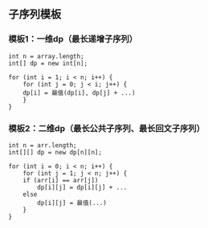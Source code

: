 ## 子序列模板

### 模板1：一维dp（最长递增子序列）

```
int n = array.length;  
int[] dp = new int[n];  
  
for (int i = 1; i < n; i++) {  
    for (int j = 0; j < i; j++) {  
	dp[i] = 最值(dp[i], dp[j] + ...)  
    }  
}  
```

### 模板2：二维dp（最长公共子序列、最长回文子序列）

```
int n = arr.length;  
int[][] dp = new dp[n][n];  
  
for (int i = 0; i < n; i++) {  
    for (int j = 1; j < n; j++) {  
	if (arr[i] == arr[j])   
	    dp[i][j] = dp[i][j] + ...  
	else  
	    dp[i][j] = 最值(...)  
    }  
}  
```